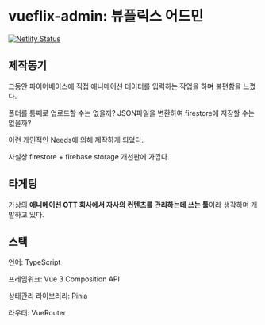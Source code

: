 # vueflix-admin: 뷰플릭스 어드민
[![Netlify Status](https://api.netlify.com/api/v1/badges/269da07c-3787-47d8-b0e9-94db03632cdf/deploy-status)](https://app.netlify.com/sites/cerulean-kangaroo-e639f8/deploys)

## 제작동기
그동안 파이어베이스에 직접 애니메이션 데이터를 입력하는 작업을 하며 불편함을 느꼈다.

폴더를 통째로 업로드할 수는 없을까? JSON파일을 변환하여 firestore에 저장할 수는 없을까?

이런 개인적인 Needs에 의해 제작하게 되었다.

사실상 firestore + firebase storage 개선판에 가깝다.

## 타게팅
가상의 **애니메이션 OTT 회사에서 자사의 컨텐츠를 관리하는데 쓰는 툴**이라 생각하며 개발하고 있다.

## 스택
언어: TypeScript

프레임워크: Vue 3 Composition API

상태관리 라이브러리: Pinia

라우터: VueRouter
